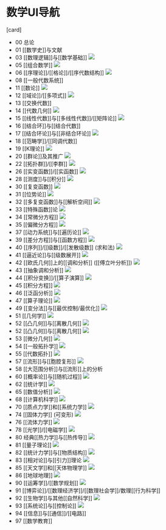 
# 数学UI导航

[card]

- 00 总论
- 01 [[数学史]]与文献
- 03 [[数理逻辑]]与[[数学基础]]
  ![](./assets/Pasted%20image%2020250128201117.png)
- 05 [[组合数学]]
  ![](./assets/Pasted%20image%2020250128201907.png)
- 06 [[序理论]]/[[格论]]/[[序代数结构]]
  ![](./assets/Pasted%20image%2020250128201939.png)
- 08 [[一般代数系统]]
- 11 [[数论]]
  ![](./assets/Pasted%20image%2020250128201239.png)
- 12 [[域论]]/[[多项式]]
  ![](./assets/Pasted%20image%2020250128201832.png)
- 13 [[交换代数]]
- 14 [[代数几何]]
  ![](./assets/Pasted%20image%2020250128201659.png)
- 15 [[线性代数]]与[[多线性代数]]/[[矩阵论]]
  ![](./assets/Pasted%20image%2020250128201749.png)
- 16 [[结合环]]与[[结合代数]]
- 17 [[结合环论]]与[[非结合环论]]
  ![](./assets/Pasted%20image%2020250128201802.png)
- 18 [[范畴学]]/[[同调代数]]
- 19 [[K理论]]
  ![](./assets/Pasted%20image%2020250128201844.png)
- 20 [[群论]]及其推广
  ![](./assets/Pasted%20image%2020250128201258.png)
- 22 [[拓扑群]]/[[李群]]
  ![](./assets/Pasted%20image%2020250128201311.png)
- 26 [[实变函数]]/[[实函数]]
  ![](./assets/Pasted%20image%2020250128202153.png)
- 28 [[测度]]与[[积分]]
  ![](./assets/Pasted%20image%2020250128202205.png)
- 30 [[复变函数]]
  ![](./assets/Pasted%20image%2020250128202307.png)
- 31 [[位势论]]
  ![](./assets/Pasted%20image%2020250128202327.png)
- 32 [[多复变函数]]与[[解析空间]]
  ![](./assets/Pasted%20image%2020250128202339.png)
- 33 [[特殊函数]]论
  ![](./assets/Pasted%20image%2020250128202230.png)
- 34 [[常微分方程]]
  ![](./assets/Pasted%20image%2020250128202413.png)
- 35 [[偏微分方程]]
  ![](./assets/Pasted%20image%2020250128202413.png)
- 37 [[动力系统]]与[[遍历论]]
  ![](./assets/Pasted%20image%2020250128202434.png)
- 39 [[差分方程]]与[[函数方程]]
  ![](./assets/Pasted%20image%2020250128202624.png)
- 40 [[序列]]/[[级数]]/[[发散级数]] (求和法)
  ![](./assets/Pasted%20image%2020250128202246.png)
- 41 [[逼近论]]与[[级数展开]]
  ![](./assets/Pasted%20image%2020250128202921.png)
- 42 [[欧氏几何]]上的[[调和分析]] ([[傅立叶分析]])
  ![](./assets/Pasted%20image%2020250128202655.png)
- 43 [[抽象调和分析]]
  ![](./assets/Pasted%20image%2020250128202710.png)
- 44 [[积分变换]]/[[算子演算]]
  ![](./assets/Pasted%20image%2020250128202727.png)
- 45 [[积分方程]]
  ![](./assets/Pasted%20image%2020250128202449.png)
- 46 [[泛函分析]]
  ![](./assets/Pasted%20image%2020250128202525.png)
- 47 [[算子理论]]
  ![](./assets/Pasted%20image%2020250128202741.png)
- 49 [[变分法]]与[[最优控制/最优化]]
  ![](./assets/Pasted%20image%2020250128202502.png)
- 51 [[几何学]]
  ![](./assets/Pasted%20image%2020250128202002.png)
- 52 [[凸几何]]与[[离散几何]]
  ![](./assets/Pasted%20image%2020250128202012.png)
- 52 [[凸几何]]与[[离散几何]]
  ![](./assets/Pasted%20image%2020250128202034.png)
- 53 [[微分几何]]
  ![](./assets/Pasted%20image%2020250128202046.png)
- 54 [[一般拓扑学]]
  ![](./assets/Pasted%20image%2020250128202118.png)
- 55 [[代数拓扑]]
  ![](./assets/Pasted%20image%2020250128202128.png)
- 57 [[流形]]与[[胞腔复形]]
  ![](./assets/Pasted%20image%2020250128202137.png)
- 58 [[大范围分析]]与[[流形]]上的分析
- 60 [[概率论]]与[[随机过程]]
  ![](./assets/Pasted%20image%2020250128203042.png)
- 62 [[统计学]]
  ![](./assets/Pasted%20image%2020250128203107.png)
- 65 [[数值分析]]
  ![](./assets/Pasted%20image%2020250128202755.png)
- 68 [[计算机科学]]
  ![](./assets/Pasted%20image%2020250128203115.png)
- 70 [[质点力学]]和[[系统力学]]
  ![](./assets/Pasted%20image%2020250128203133.png)
- 74 [[固体力学]] (可变形)
  ![](./assets/Pasted%20image%2020250128203145.png)
- 76 [[流体力学]]
  ![](./assets/Pasted%20image%2020250128203159.png)
- 78 [[光学]]/[[电磁学]]
  ![](./assets/Pasted%20image%2020250128203208.png)
- 80 经典[[热力学]]与[[热传导]]
  ![](./assets/Pasted%20image%2020250128203217.png)
- 81 [[量子理论]]
  ![](./assets/Pasted%20image%2020250128203226.png)
- 82 [[统计力学]]与[[物质结构]]
  ![](./assets/Pasted%20image%2020250128203309.png)
- 83 [[相对论]]与[[引力]]理论
  ![](./assets/Pasted%20image%2020250128203325.png)
- 85 [[天文学]]和[[天体物理学]]
  ![](./assets/Pasted%20image%2020250128203410.png)
- 86 [[地球地理]]
  ![](./assets/Pasted%20image%2020250128203419.png)
- 90 [[运筹学]]/[[数学规划]]
  ![](./assets/Pasted%20image%2020250128203018.png)
- 91 [[博弈论]]/[[数理经济学]]/[[数理社会学]]/数理[[行为科学]]
- 92 [[生物学]]与其他[[自然科学]]
  ![](./assets/Pasted%20image%2020250128203522.png)
- 93 [[系统论]]与[[控制论]]
  ![](./assets/Pasted%20image%2020250128203502.png)
- 94 [[信息]]与[[通信]]/[[电路]]
- 97 [[数学教育]]
